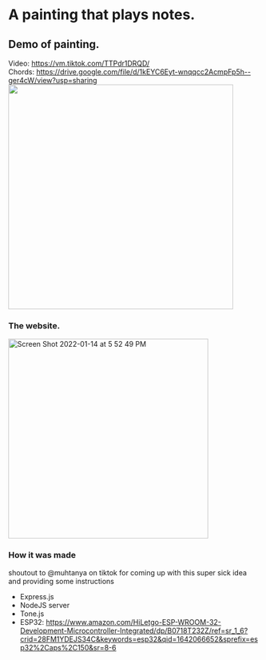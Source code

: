 # A painting that plays notes.

## Demo of painting.
Video: https://vm.tiktok.com/TTPdr1DRQD/ 
<br>Chords: https://drive.google.com/file/d/1kEYC6Eyt-wnqqcc2AcmpFp5h--ger4cW/view?usp=sharing
<br>
<img width="450" src="https://user-images.githubusercontent.com/49625446/149605089-ba21172a-46c2-483c-a92f-a6c624040a44.jpg">

### The website.
<img width="400" alt="Screen Shot 2022-01-14 at 5 52 49 PM" src="https://user-images.githubusercontent.com/49625446/149604494-6ee1449f-814f-4a5c-9448-322b874f2a2e.png">

### How it was made
shoutout to @muhtanya on tiktok for coming up with this super sick idea and providing some instructions
- Express.js
- NodeJS server
- Tone.js
- ESP32: https://www.amazon.com/HiLetgo-ESP-WROOM-32-Development-Microcontroller-Integrated/dp/B0718T232Z/ref=sr_1_6?crid=28FM1YDEJS34C&keywords=esp32&qid=1642066652&sprefix=esp32%2Caps%2C150&sr=8-6
